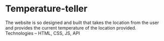 # Temperature-teller
The website is so designed and built that takes the location from the user and provides the current temperature of the location provided. Technologies – HTML, CSS, JS, API
